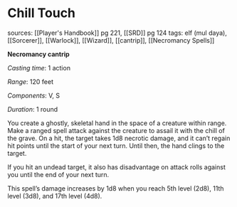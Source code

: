 # Chill Touch
sources: [[Player's Handbook]] pg 221, [[SRD]] pg 124
tags: elf (mul daya), [[Sorcerer]], [[Warlock]], [[Wizard]], [[cantrip]], [[Necromancy Spells]]

**Necromancy cantrip**

*Casting time*: 1 action

*Range*: 120 feet

*Components*: V, S

*Duration*: 1 round

You create a ghostly, skeletal hand in the space of a creature within range. Make a ranged spell attack against the creature to assail it with the chill of the grave. On a hit, the target takes 1d8 necrotic damage, and it can’t regain hit points until the start of your next turn. Until then, the hand clings to the target.

If you hit an undead target, it also has disadvantage on attack rolls against you until the end of your next turn.

This spell’s damage increases by 1d8 when you reach 5th level (2d8), 11th level (3d8), and 17th level (4d8).
